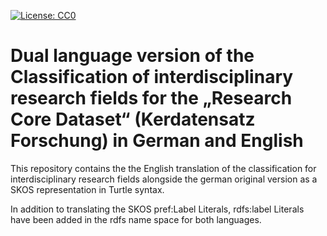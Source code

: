 [![License: CC0](https://img.shields.io/badge/License-CC0-lightgrey.svg)](http://creativecommons.org/publicdomain/zero/1.0/)

Dual language version of the Classification of interdisciplinary research fields for the „Research Core Dataset“ (Kerdatensatz Forschung) in German and English
============================================================================================================

This repository contains the the English translation of the classification for interdisciplinary research fields alongside the german original version as a SKOS representation in Turtle syntax.

In addition to translating the SKOS pref:Label Literals, rdfs:label Literals have been added in the rdfs name space for both languages.
